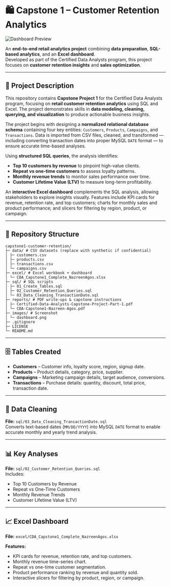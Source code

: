 # 🛍️ Capstone 1 – Customer Retention Analytics

![Dashboard Preview](images/dashboard.png)

An **end-to-end retail analytics project** combining **data preparation**, **SQL-based analytics**, and an **Excel dashboard**.  
Developed as part of the Certified Data Analysts program, this project focuses on **customer retention insights** and **sales optimization**.

---

## 📜 Project Description
This repository contains **Capstone Project 1** for the Certified Data Analysts program, focusing on **retail customer retention analytics** using SQL and Excel. The project demonstrates skills in **data modeling, cleaning, querying, and visualization** to produce actionable business insights.

The project begins with designing a **normalized relational database schema** containing four key entities: `Customers`, `Products`, `Campaigns`, and `Transactions`. Data is imported from CSV files, cleaned, and transformed — including converting transaction dates into proper MySQL `DATE` format — to ensure accurate time-based analyses.

Using **structured SQL queries**, the analysis identifies:  
- **Top 10 customers by revenue** to pinpoint high-value clients.  
- **Repeat vs one-time customers** to assess loyalty patterns.  
- **Monthly revenue trends** to monitor sales performance over time.  
- **Customer Lifetime Value (LTV)** to measure long-term profitability.

An **interactive Excel dashboard** complements the SQL analysis, allowing stakeholders to explore insights visually. Features include KPI cards for revenue, retention rate, and top customers; charts for monthly sales and product performance; and slicers for filtering by region, product, or campaign.

---

## 📂 Repository Structure

```
capstone1-customer-retention/
├─ data/ # CSV datasets (replace with synthetic if confidential)
│ ├─ customers.csv
│ ├─ products.csv
│ ├─ transactions.csv
│ └─ campaigns.csv
├─ excel/ # Excel workbook + dashboard
│ └─ CDA_Capstone1_Complete_NazreenAgos.xlsx
├─ sql/ # SQL scripts
│ ├─ 01_Create_Tables.sql
│ ├─ 02_Customer_Retention_Queries.sql
│ └─ 03_Data_Cleaning_TransactionDate.sql
├─ reports/ # PDF write-ups & capstone instructions
│ ├─ Certified-Data-Analysts-Capstone-Project-Part-1.pdf
│ └─ CDA-Capstone1-Nazreen-Agos.pdf
├─ images/ # Screenshot
│ └─ dashboard.png
├─ .gitignore
├─ LICENSE
└─ README.md
```

---

## 🗄️ Tables Created
- **Customers** – Customer info, loyalty score, region, signup date.  
- **Products** – Product details, category, price, supplier.  
- **Campaigns** – Marketing campaign details, target audience, conversions.  
- **Transactions** – Purchase details: quantity, discount, total price, transaction date.  

---

## 🧹 Data Cleaning
**File:** `sql/03_Data_Cleaning_TransactionDate.sql`  
Converts text-based dates (`MM/DD/YYYY`) into MySQL `DATE` format to enable accurate monthly and yearly trend analysis.

---

## 📊 Key Analyses
**File:** `sql/02_Customer_Retention_Queries.sql`  
Includes:
- Top 10 Customers by Revenue  
- Repeat vs One-Time Customers  
- Monthly Revenue Trends  
- Customer Lifetime Value (LTV)  

---

## 📈 Excel Dashboard
**File:** `excel/CDA_Capstone1_Complete_NazreenAgos.xlsx`  

**Features:**
- KPI cards for revenue, retention rate, and top customers.  
- Monthly revenue time-series chart.  
- Repeat vs one-time customer segmentation.  
- Product performance ranking by revenue and quantity sold.  
- Interactive slicers for filtering by product, region, or campaign.
